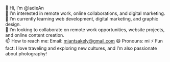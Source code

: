 👋 Hi, I’m @ladieAn  
👀 I’m interested in remote work, online collaborations, and digital marketing.  
🌱 I’m currently learning web development, digital marketing, and graphic design.  
💞️ I’m looking to collaborate on remote work opportunities, website projects, and online content creation.  
📫 How to reach me: Email: miantsakely@gmail.com 
😄 Pronouns: mi
⚡ Fun fact: I love traveling and exploring new cultures, and I’m also passionate about photography!  
